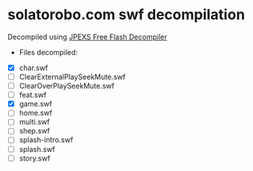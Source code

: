 # solatorobo.com swf decompilation

Decompiled using [JPEXS Free Flash Decompiler](https://github.com/jindrapetrik/jpexs-decompiler)

- Files decompiled:
- [x] char.swf
- [ ] ClearExternalPlaySeekMute.swf
- [ ] ClearOverPlaySeekMute.swf
- [ ] feat.swf
- [x] game.swf
- [ ] home.swf
- [ ] multi.swf
- [ ] shep.swf
- [ ] splash-intro.swf
- [ ] splash.swf
- [ ] story.swf
